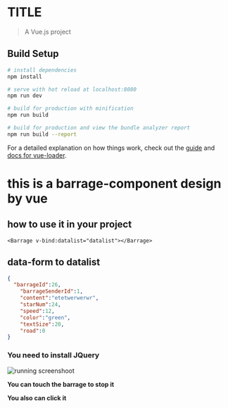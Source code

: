 # TITLE

> A Vue.js project

## Build Setup

``` bash
# install dependencies
npm install

# serve with hot reload at localhost:8080
npm run dev

# build for production with minification
npm run build

# build for production and view the bundle analyzer report
npm run build --report
```

For a detailed explanation on how things work, check out the [guide](http://vuejs-templates.github.io/webpack/) and [docs for vue-loader](http://vuejs.github.io/vue-loader).

# this is a barrage-component design by vue

## how to use it in your project
   `<Barrage v-bind:datalist="datalist"></Barrage>`

## data-form to datalist


```json
{
  "barrageId":26,
	"barrageSenderId":1,
	"content":"etetwerwerwr",
	"starNum":24,
	"speed":12,
	"color":"green",
	"textSize":20,
	"road":0
}
```

### You need to install JQuery

![running screenshoot](https://i.imgur.com/LWmtUoJ.png)

**You can touch the barrage to stop it**

**You also can click it**


